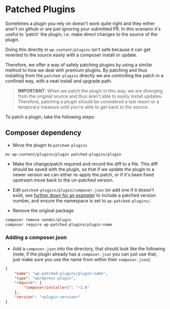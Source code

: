 # Patched Plugins

Sometimes a plugin you rely on doesn't work quite right and they either aren't on github or are just ignoring your submitted PR. In this scenario it's useful to 'patch' the plugin, i.e. make direct changes to the source of the plugin.

Doing this directly in `wp-content/plugins` isn't safe because it can get reverted to the source easily with a composer install or update.

Therefore, we offer a way of safely patching plugins by using a similar method to how we deal with premium plugins. By patching and thus installing from the `patched-plugins` directly we are controlling the patch in a confined way, with a neat install and upgrade path.

> **IMPORTANT**: When we patch the plugin in this way, we are diverging from the original source and thus aren't able to easily install updates. Therefore, patching a plugin should be considered a last resort or a temporary measure until you're able to get back to the source.

To patch a plugin, take the following steps:

## Composer dependency

* Move the plugin to `patched-plugins`

`mv wp-content/plugins/plugin patched-plugins/plugin`

* Make the change/patch required and record the diff to a file. This diff should be saved with the plugin, so that if we update the plugin to a newer version we can either re-apply the patch, _or_ if it's been fixed upstream move back to the un-patched version. 

* Edit `patched-plugins/plugin/composer.json` (or add one if it doesn't exist, see [further down for an example](#adding-a-composer-json)) to include a patched version number, and ensure the namespace is set to `wp-patched-plugins/`.

* Remove the original package

```sh
composer remove vendor/plugin
composer require wp-patched-plugins/plugin-name
```


### Adding a composer.json

* Add a `composer.json` into the directory, that should look like the following (note, if the plugin already has a `composer.json` you can just use that, just make sure you use the name from within their `composer.json`):

```json
{
    "name": "wp-patched-plugins/plugin-name",
    "type": "wordpress-plugin",
    "require": {
        "composer/installers": "~1.0"
    },
    "version": "<plugin-version>"
}

```
